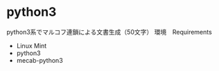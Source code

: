 # python3
python3系でマルコフ連鎖による文書生成（50文字）
環境　Requirements
<ul>
<li>Linux Mint</li>
<li>python3</li>
<li>mecab-python3</li>
</ul>
